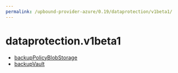 ```yaml
---
permalink: /upbound-provider-azure/0.19/dataprotection/v1beta1/
---
```


# dataprotection.v1beta1



* [backupPolicyBlobStorage](backupPolicyBlobStorage.md)
* [backupVault](backupVault.md)
